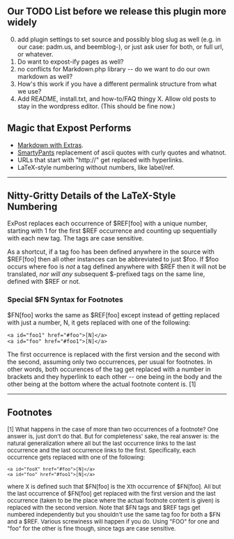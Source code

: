 ## Our TODO List before we release this plugin more widely

0. add plugin settings to set source and possibly blog slug as well (e.g. in our case: padm.us, and beemblog-), or just ask user for both, or full url, or whatever.
1. Do want to expost-ify pages as well?
3. no conflicts for Markdown.php library -- do we want to do our own markdown as well?
4. How's this work if you have a different permalink structure from what we use?
5. Add README, install.txt, and how-to/FAQ thingy
X. Allow old posts to stay in the wordpress editor. (This should be fine now.)

## Magic that Expost Performs

* [Markdown with Extras](http://michelf.com/projects/php-markdown/extra/ ).
* [SmartyPants](http://michelf.com/projects/php-smartypants/ ) replacement of ascii quotes with curly quotes and whatnot.
* URLs that start with "http://" get replaced with hyperlinks.
* LaTeX-style numbering without numbers, like label/ref.

---

## Nitty-Gritty Details of the LaTeX-Style Numbering
 
ExPost replaces each occurrence of $REF[foo] with a unique number, starting with 1 for the first $REF occurrence and counting up sequentially with each new tag.
The tags are case sensitive.
 
As a shortcut, if a tag foo has been defined anywhere in the source with $REF[foo] then all other instances can be abbreviated to just $foo.
If $foo occurs where foo is *not* a tag defined anywhere with $REF then it will not be translated, *nor will any* subsequent $-prefixed tags on the same line, defined with $REF or not.
 
### Special $FN Syntax for Footnotes
 
$FN[foo] works the same as $REF[foo] except instead of getting replaced with just a number, N, it gets replaced with one of the following:
 
    <a id="foo1" href="#foo">[N]</a>
    <a id="foo" href="#foo1">[N]</a>
 
The first occurrence is replaced with the first version and the second with the second, assuming only two occurrences, per usual for footnotes.
In other words, both occurences of the tag get replaced with a number in brackets and they hyperlink to each other -- one being in the body and the other being at the bottom where the actual footnote content is. [1] 
 
---
 
## Footnotes
 
<font size="-1">
 
[1] What happens in the case of more than two occurrences of a footnote?
One answer is, just don't do that.
But for completeness' sake, the real answer is: the natural generalization where all but the last occurrence links to the last occurrence and the last occurrence links to the first.
Specifically, each occurrence gets replaced with one of the following:
 
    <a id="fooX" href="#foo">[N]</a>
    <a id="foo" href="#foo1">[N]</a>
 
where X is defined such that $FN[foo] is the Xth occurrence of $FN[foo].
All but the last occurrence of $FN[foo] get replaced with the first version and the last occurrence (taken to be the place where the actual footnote content is given) is replaced with the second version.
Note that $FN tags and $REF tags get numbered independently but you shouldn't use the same tag foo for both a $FN and a $REF. Various screwiness will happen if you do.
Using "FOO" for one and "foo" for the other is fine though, since tags are case sensitive.
</font>

